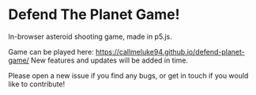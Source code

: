 # Defend The Planet Game!
In-browser asteroid shooting game, made in p5.js.

Game can be played here: https://callmeluke94.github.io/defend-planet-game/
New features and updates will be added in time.

Please open a new issue if you find any bugs, or get in touch if you would like to contribute!
